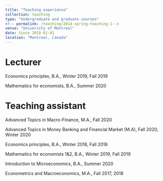 ```yaml
---
title: "Teaching experience"
collection: teaching
type: "Undergraduate and graduate courses"
<!-- permalink: /teaching/2014-spring-teaching-1-->
venue: "University of Montreal"
date: Since 2018-01-01
location: "Montreal, Canada"
---
```


Lecturer
======
Economics principles, B.A., Winter 2019, Fall 2019

Mathematics for economists, B.A., Summer 2020

Teaching assistant
======
Advanced Topics in Macro-Finance, M.A., Fall  2020

Advanced Topics in Money Banking and Financial Market (M.A), Fall 2020, Winter 2020

Economics principles, B.A., Winter 2018, Fall 2018

Mathematics for economists 1&2, B.A., Winter 2019, Fall 2019

Introduction to Microeconomics, B.A., Summer 2020

Econometrics and Macroeconomics, M.A., Fall 2017, 2018




